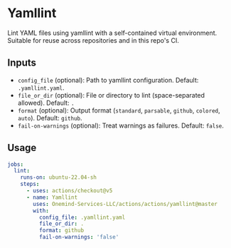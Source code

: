 # Yamllint

Lint YAML files using yamllint with a self-contained virtual environment. Suitable for reuse across repositories and in this repo's CI.

## Inputs

- `config_file` (optional): Path to yamllint configuration. Default: `.yamllint.yaml`.
- `file_or_dir` (optional): File or directory to lint (space-separated allowed). Default: `.`
- `format` (optional): Output format (`standard`, `parsable`, `github`, `colored`, `auto`). Default: `github`.
- `fail-on-warnings` (optional): Treat warnings as failures. Default: `false`.

## Usage

```yaml
jobs:
  lint:
    runs-on: ubuntu-22.04-sh
    steps:
      - uses: actions/checkout@v5
      - name: Yamllint
        uses: Onemind-Services-LLC/actions/actions/yamllint@master
        with:
          config_file: .yamllint.yaml
          file_or_dir: .
          format: github
          fail-on-warnings: 'false'
```

